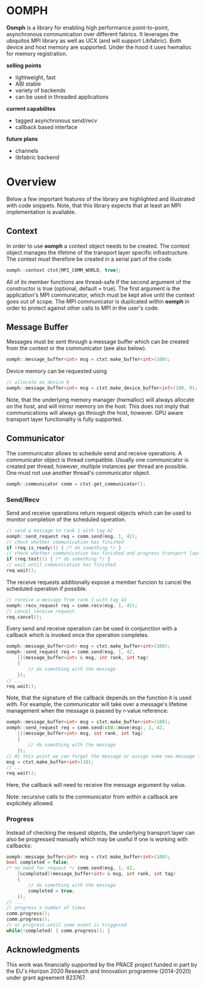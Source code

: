 # OOMPH

**Oomph** is a library for enabling high performance point-to-point, asynchronous communication over different fabrics.
It leverages
the ubiquitos MPI library as well as UCX (and will support Libfabric).
Both device and host memory are supported. Under the hood it uses hwmalloc for memory registration.

**selling points**
- lightweight, fast
- ABI stable
- variety of backends
- can be used in threaded applications

**current capabilites**
- tagged asynchronous send/recv
- callback based interface

**future plans**
- channels
- libfabric backend

# Overview

Below a few important features of the library are highlighted and illustrated with code snippets.
Note, that this library
expects that at least an MPI implementation is available.

## Context
In order to use **oomph** a context object needs to be created.  The context object manages the
lifetime of the transport layer specific infrastructure. The context must therefore be created in a serial part of the code.

```cpp
oomph::context ctxt{MPI_COMM_WORLD, true};

```
All of its member functions
are thread-safe if the second argument of the constructor is true (optional, default = true).
The first argument is the application's MPI communicator, which must be kept alive until the context
goes out of scope. The MPI communicator is duplicated within **oomph** in order to protect against other calls to MPI
in the user's code.

## Message Buffer

Messages must be sent through a message buffer which can be created from the context or the communicator (see also below).
```cpp
oomph::message_buffer<int> msg = ctxt.make_buffer<int>(100);
```
Device memory can be requested using
```cpp
// allocate on device 0
oomph::message_buffer<int> msg = ctxt.make_device_buffer<int>(100, 0);
```
Note, that the underlying memory manager (hwmalloc) will always allocate on the host, and will mirror
memory on the host. This does not imply that communications will always go through the host, however.
GPU aware transport layer functionality is fully supported.

## Communicator

The communicator allows to schedule send and receive operations.
A communicator object is thread compatible. Usually one communicator is created per thread, however, multiple instances
per thread are possible. One must not use another thread's communicator object.

```cpp
oomph::communicator comm = ctxt.get_communicator();
```

### Send/Recv

Send and receive operations return request objects which can be used to monitor completion of the scheduled operation.
```cpp
// send a message to rank 1 with tag 42
oomph::send_request req = comm.send(msg, 1, 42);
// check whether communication has finished
if (req.is_ready()) { /* do something */ }
// check whether communication has finished and progress transport layer
if (req.test()) { /* do something */ }
// wait until communication has finished
req.wait();
```
The receive requests additionally expose a member funcion to cancel the scheduled operation if possible.
```cpp
// receive a message from rank 1 with tag 42
oomph::recv_request req = comm.recv(msg, 1, 42);
// cancel receive request
req.cancel();
```

Every send and receive operation can be used in conjunction with a callback which is invoked once the operation completes.
```cpp
oomph::message_buffer<int> msg = ctxt.make_buffer<int>(100);
oomph::send_request req = comm.send(msg, 1, 42,
    [](message_buffer<int> & msg, int rank, int tag)
    {
        // do something with the message
    });
// ...
req.wait();
```
Note, that the signature of the callback depends on the function it is used with. For example, the communicator will
take over a message's lifetime management when the message is passed by r-value reference:
```cpp
oomph::message_buffer<int> msg = ctxt.make_buffer<int>(100);
oomph::send_request req = comm.send(std::move(msg), 1, 42,
    [](message_buffer<int> msg, int rank, int tag)
    {
        // do something with the message
    });
// At this point we can forget the message or assign some new message to it
msg = ctxt.make_buffer<int>(10);
// ...
req.wait();
```
Here, the callback will need to receive the message argument by value.

Note: recursive calls to the communicator from within a callback are explicitely allowed.

### Progress

Instead of checking the request objects, the underlying transport layer can also be progressed manually
which may be useful if one is working with callbacks:
```cpp
oomph::message_buffer<int> msg = ctxt.make_buffer<int>(100);
bool completed = false;
/* no need for request */ comm.send(msg, 1, 42,
    [&completed](message_buffer<int> & msg, int rank, int tag)
    {
        // do something with the message
        completed = true;
    });
// ...
// progress a number of times
comm.progress();
comm.progress();
// or progress until some event is triggered
while(!completed) { comm.progress(); }
```
## Acknowledgments
This work was financially supported by the PRACE project funded in part by the EU's Horizon 2020
Research and Innovation programme (2014-2020) under grant agreement 823767.

